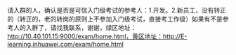 请入群的人，确认是否是可信入门级考试的参考人：1.开发。2.新员工，没有转正的（转正的，老的转岗的原则上不参加入门级考试，直接考工作级）如果有不是参考人的入群了，请找我联系，谢谢，绿区地址：http://10.40.101.15:9000/exam/home.html，黄区地址：http://E-learning.inhuawei.com/exam/home.html
